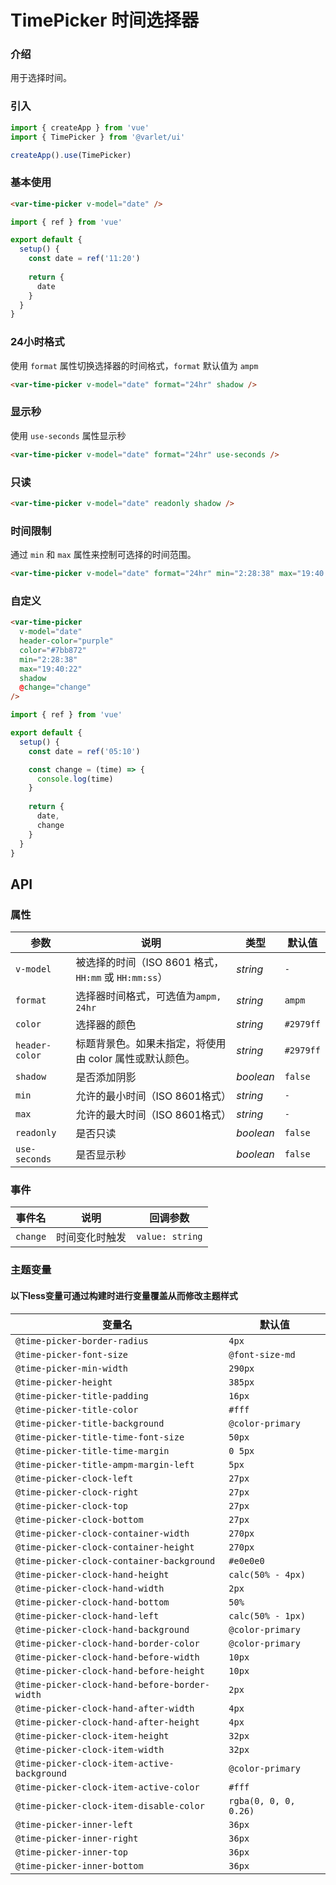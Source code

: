 # TimePicker 时间选择器

### 介绍

用于选择时间。

### 引入

```js
import { createApp } from 'vue'
import { TimePicker } from '@varlet/ui'

createApp().use(TimePicker)
```

### 基本使用

```html
<var-time-picker v-model="date" />
```
```javascript
import { ref } from 'vue'

export default {
  setup() {
    const date = ref('11:20')
    
    return {
      date
    }
  }
}
```

### 24小时格式

使用 `format` 属性切换选择器的时间格式，`format` 默认值为 `ampm`

```html
<var-time-picker v-model="date" format="24hr" shadow />
```

### 显示秒

使用 `use-seconds` 属性显示秒

```html
<var-time-picker v-model="date" format="24hr" use-seconds />
```

### 只读

```html
<var-time-picker v-model="date" readonly shadow />
```

### 时间限制

通过 `min` 和 `max` 属性来控制可选择的时间范围。

```html
<var-time-picker v-model="date" format="24hr" min="2:28:38" max="19:40:22" />
```
### 自定义

```html
<var-time-picker
  v-model="date"
  header-color="purple"
  color="#7bb872"
  min="2:28:38"
  max="19:40:22"
  shadow
  @change="change"
/>
```
```javascript
import { ref } from 'vue'

export default {
  setup() {
    const date = ref('05:10')

    const change = (time) => {
      console.log(time)
    }
    
    return {
      date,
      change
    }
  }
}
```

## API

### 属性

| 参数 | 说明 | 类型 | 默认值 |
| ----- | -------------- | -------- | ---------- |
| `v-model` | 被选择的时间（ISO 8601 格式，`HH:mm` 或 `HH:mm:ss`）| _string_ | `-` |
| `format` | 选择器时间格式，可选值为`ampm, 24hr` | _string_ | `ampm` |
| `color` | 选择器的颜色 | _string_ | `#2979ff` |
| `header-color` | 标题背景色。如果未指定，将使用由 color 属性或默认颜色。 | _string_ | `#2979ff` |
| `shadow` | 是否添加阴影 | _boolean_ | `false` |
| `min` | 允许的最小时间（ISO 8601格式） | _string_ | `-` |
| `max` | 允许的最大时间（ISO 8601格式） | _string_ | `-` |
| `readonly` | 是否只读 | _boolean_ | `false` |
| `use-seconds` | 是否显示秒 | _boolean_ | `false` |

### 事件

| 事件名 | 说明 | 回调参数 |
| ----- | -------------- | -------- |
| `change` | 时间变化时触发 | `value: string` |


### 主题变量
#### 以下less变量可通过构建时进行变量覆盖从而修改主题样式

| 变量名 | 默认值 |
| --- | --- |
| `@time-picker-border-radius` | `4px` |
| `@time-picker-font-size` | `@font-size-md` |
| `@time-picker-min-width` | `290px` |
| `@time-picker-height` | `385px` |
| `@time-picker-title-padding` | `16px` |
| `@time-picker-title-color` | `#fff` |
| `@time-picker-title-background` | `@color-primary` |
| `@time-picker-title-time-font-size` | `50px` |
| `@time-picker-title-time-margin` | `0 5px` |
| `@time-picker-title-ampm-margin-left` | `5px` |
| `@time-picker-clock-left` | `27px` |
| `@time-picker-clock-right` | `27px` |
| `@time-picker-clock-top` | `27px` |
| `@time-picker-clock-bottom` | `27px` |
| `@time-picker-clock-container-width` | `270px` |
| `@time-picker-clock-container-height` | `270px` |
| `@time-picker-clock-container-background` | `#e0e0e0` |
| `@time-picker-clock-hand-height` | `calc(50% - 4px)` |
| `@time-picker-clock-hand-width` | `2px` |
| `@time-picker-clock-hand-bottom` | `50%` |
| `@time-picker-clock-hand-left` | `calc(50% - 1px)` |
| `@time-picker-clock-hand-background` | `@color-primary` |
| `@time-picker-clock-hand-border-color` | `@color-primary` |
| `@time-picker-clock-hand-before-width` | `10px` |
| `@time-picker-clock-hand-before-height` | `10px` |
| `@time-picker-clock-hand-before-border-width` | `2px` |
| `@time-picker-clock-hand-after-width` | `4px` |
| `@time-picker-clock-hand-after-height` | `4px` |
| `@time-picker-clock-item-height` | `32px` |
| `@time-picker-clock-item-width` | `32px` |
| `@time-picker-clock-item-active-background` | `@color-primary` |
| `@time-picker-clock-item-active-color` | `#fff` |
| `@time-picker-clock-item-disable-color` | `rgba(0, 0, 0, 0.26)` |
| `@time-picker-inner-left` | `36px` |
| `@time-picker-inner-right` | `36px` |
| `@time-picker-inner-top` | `36px` |
| `@time-picker-inner-bottom` | `36px` |